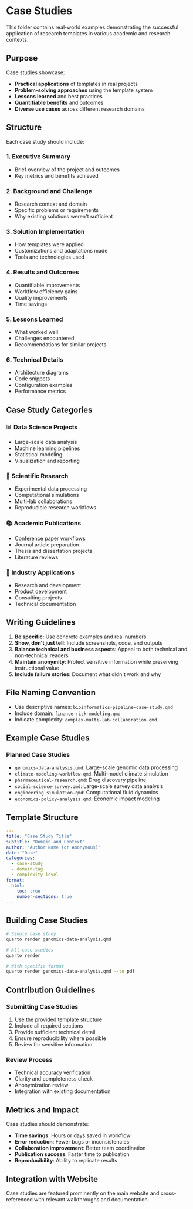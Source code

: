 # Case Studies

This folder contains real-world examples demonstrating the successful application of research templates in various academic and research contexts.

## Purpose

Case studies showcase:
- **Practical applications** of templates in real projects
- **Problem-solving approaches** using the template system
- **Lessons learned** and best practices
- **Quantifiable benefits** and outcomes
- **Diverse use cases** across different research domains

## Structure

Each case study should include:

### 1. Executive Summary
- Brief overview of the project and outcomes
- Key metrics and benefits achieved

### 2. Background and Challenge
- Research context and domain
- Specific problems or requirements
- Why existing solutions weren't sufficient

### 3. Solution Implementation
- How templates were applied
- Customizations and adaptations made
- Tools and technologies used

### 4. Results and Outcomes
- Quantifiable improvements
- Workflow efficiency gains
- Quality improvements
- Time savings

### 5. Lessons Learned
- What worked well
- Challenges encountered
- Recommendations for similar projects

### 6. Technical Details
- Architecture diagrams
- Code snippets
- Configuration examples
- Performance metrics

## Case Study Categories

### 📊 Data Science Projects
- Large-scale data analysis
- Machine learning pipelines
- Statistical modeling
- Visualization and reporting

### 🔬 Scientific Research
- Experimental data processing
- Computational simulations
- Multi-lab collaborations
- Reproducible research workflows

### 📚 Academic Publications
- Conference paper workflows
- Journal article preparation
- Thesis and dissertation projects
- Literature reviews

### 🏢 Industry Applications
- Research and development
- Product development
- Consulting projects
- Technical documentation

## Writing Guidelines

1. **Be specific**: Use concrete examples and real numbers
2. **Show, don't just tell**: Include screenshots, code, and outputs
3. **Balance technical and business aspects**: Appeal to both technical and non-technical readers
4. **Maintain anonymity**: Protect sensitive information while preserving instructional value
5. **Include failure stories**: Document what didn't work and why

## File Naming Convention

- Use descriptive names: `bioinformatics-pipeline-case-study.qmd`
- Include domain: `finance-risk-modeling.qmd`
- Indicate complexity: `complex-multi-lab-collaboration.qmd`

## Example Case Studies

### Planned Case Studies
- `genomics-data-analysis.qmd`: Large-scale genomic data processing
- `climate-modeling-workflow.qmd`: Multi-model climate simulation
- `pharmaceutical-research.qmd`: Drug discovery pipeline
- `social-science-survey.qmd`: Large-scale survey data analysis
- `engineering-simulation.qmd`: Computational fluid dynamics
- `economics-policy-analysis.qmd`: Economic impact modeling

## Template Structure

```yaml
---
title: "Case Study Title"
subtitle: "Domain and Context"
author: "Author Name (or Anonymous)"
date: "Date"
categories:
  - case-study
  - domain-tag
  - complexity-level
format:
  html:
    toc: true
    number-sections: true
---
```

## Building Case Studies

```bash
# Single case study
quarto render genomics-data-analysis.qmd

# All case studies
quarto render

# With specific format
quarto render genomics-data-analysis.qmd --to pdf
```

## Contribution Guidelines

### Submitting Case Studies
1. Use the provided template structure
2. Include all required sections
3. Provide sufficient technical detail
4. Ensure reproducibility where possible
5. Review for sensitive information

### Review Process
- Technical accuracy verification
- Clarity and completeness check
- Anonymization review
- Integration with existing documentation

## Metrics and Impact

Case studies should demonstrate:
- **Time savings**: Hours or days saved in workflow
- **Error reduction**: Fewer bugs or inconsistencies
- **Collaboration improvement**: Better team coordination
- **Publication success**: Faster time to publication
- **Reproducibility**: Ability to replicate results

## Integration with Website

Case studies are featured prominently on the main website and cross-referenced with relevant walkthroughs and documentation.
